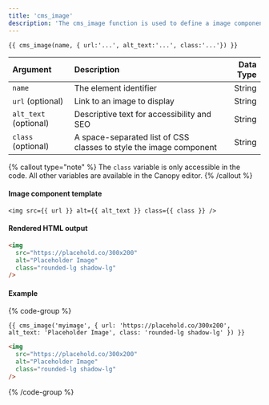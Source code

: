 ```yaml
---
title: 'cms_image'
description: 'The cms_image function is used to define a image component which can be edited on the Canopy editor.'
---
```


```canvas {% process=false %}
{{ cms_image(name, { url:'...', alt_text:'...', class:'...'}) }}
```

| Argument              | Description                                                        | Data Type |
| :-------------------- | :----------------------------------------------------------------- | --------: |
| `name`                | The element identifier                                             |    String |
| `url` (optional)      | Link to an image to display                                        |    String |
| `alt_text` (optional) | Descriptive text for accessibility and SEO                         |    String |
| `class` (optional)    | A space-separated list of CSS classes to style the image component |    String |

{% callout type="note" %}
The `class` variable is only accessible in the code. All other variables are available in the Canopy editor.
{% /callout %}

#### Image component template

```canvas {% process=false %}
<img src={{ url }} alt={{ alt_text }} class={{ class }} />
```

#### Rendered HTML output

```html {% process=false %}
<img
  src="https://placehold.co/300x200"
  alt="Placeholder Image"
  class="rounded-lg shadow-lg"
/>
```

#### Example

{% code-group %}

```canvas {% process=false filename="index.html" %}
{{ cms_image('myimage', { url: 'https://placehold.co/300x200', alt_text: 'Placeholder Image', class: 'rounded-lg shadow-lg' }) }}
```

```html {% process=false filename="Output" %}
<img
  src="https://placehold.co/300x200"
  alt="Placeholder Image"
  class="rounded-lg shadow-lg"
/>
```

{% /code-group %}
